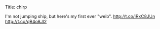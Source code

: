 Title: chirp

I'm not jumping ship, but here's my first ever "weib". <a href="http://t.co/iRxC8JUn">http://t.co/iRxC8JUn</a> <a href="http://t.co/qB4o8JI2">http://t.co/qB4o8JI2</a>

